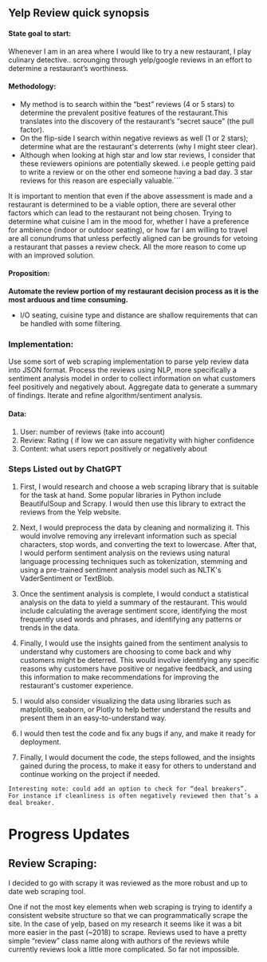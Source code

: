 ## Yelp Review quick synopsis


#### State goal to start: 
 Whenever I am in an area where I would like to try a new restaurant, I play culinary detective.. scrounging through yelp/google reviews in an effort to determine a restaurant’s worthiness.  

 #### Methodology:  

* My method is to search within the “best” reviews (4 or 5 stars) to determine the prevalent positive features of the restaurant.This translates into the discovery of the restaurant’s “secret sauce” (the pull factor).
* On the flip-side I search within negative reviews  as well (1 or 2 stars); determine what are the restaurant's deterrents (why I might steer clear).
* Although when looking at high star and low star reviews, I consider that these reviewers opinions are potentially skewed. i.e people getting paid to write a review or on the other end someone having a bad day. 3 star reviews for this reason are especially valuable.```

It is important to mention that even if the above assessment is made and a restaurant is determined to be a viable option, there are several other factors which can lead to the restaurant not being chosen. Trying to determine what cuisine I am in the mood for, whether I have a preference for ambience (indoor or outdoor seating), or how far I am willing to travel are all conundrums that unless perfectly aligned can be grounds for vetoing a restaurant that passes a review check. All the more reason to come up with an improved solution.

#### Proposition:
**Automate the review portion of my restaurant decision process as it is the most arduous and time consuming.**  
* I/O seating, cuisine type and distance are shallow requirements that can be handled with some filtering.

### Implementation:
 Use some sort of web scraping implementation to parse yelp review data into JSON format. Process the reviews using NLP, more specifically a sentiment analysis model in order to collect information on what customers feel positively and negatively about. Aggregate data to generate a summary of findings. Iterate and refine algorithm/sentiment analysis.



#### Data:
1. User: number of reviews (take into account)
2. Review: Rating ( if low we can assure negativity with higher confidence
3. Content: what users report positively or negatively about  



  
### Steps Listed out by ChatGPT
1. First, I would research and choose a web scraping library that is suitable for the task at hand. Some popular libraries in Python include BeautifulSoup and Scrapy. I would then use this library to extract the reviews from the Yelp website.


2. Next, I would preprocess the data by cleaning and normalizing it. This would involve removing any irrelevant information such as special characters, stop words, and converting the text to lowercase.
After that, I would perform sentiment analysis on the reviews using natural language processing techniques such as tokenization, stemming and using a pre-trained sentiment analysis model such as NLTK's VaderSentiment or TextBlob.

3. Once the sentiment analysis is complete, I would conduct a statistical analysis on the data to yield a summary of the restaurant. This would include calculating the average sentiment score, identifying the most frequently used words and phrases, and identifying any patterns or trends in the data.

4.  Finally, I would use the insights gained from the sentiment analysis to understand why customers are choosing to come back and why customers might be deterred. This would involve identifying any specific reasons why customers have positive or negative feedback, and using this information to make recommendations for improving the restaurant's customer experience.

5. I would also consider visualizing the data using libraries such as matplotlib, seaborn, or Plotly to help better understand the results and present them in an easy-to-understand way.
6. I would then test the code and fix any bugs if any, and make it ready for deployment.
7. Finally, I would document the code, the steps followed, and the insights gained during the process, to make it easy for others to understand and continue working on the project if needed.



```Interesting note: could add an option to check for “deal breakers”. For instance if cleanliness is often negatively reviewed then that’s a deal breaker.```


# Progress Updates
## Review Scraping:
I decided to go with scrapy it was reviewed as the more robust and up to date web scraping tool.

One if not the most key elements when web scraping is trying to identify a consistent website structure so that we can programmatically scrape the site. 
In the case of yelp, based on my research it seems like it was a bit more easier in the past (~2018) to scrape.
Reviews used to have a pretty simple “review” class name along with authors of the reviews while currently reviews look a little more complicated.
So far not impossible.


  
